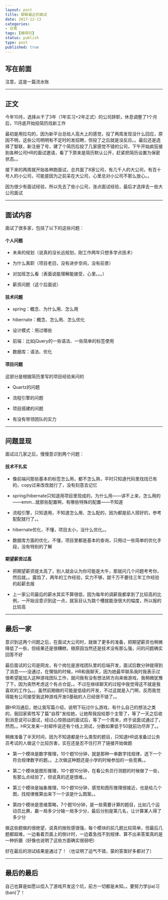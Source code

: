```yaml
---
layout: post
title: 聊聊最近的面试
date: 2017-12-13
categories:
- 日常
tags: [瞎唠叨]
status: publish
type: post
published: true
---
```


## 写在前面

注意，这是一篇流水账

---

## 正文

今年10月，选择从干了3年（1年实习+2年正式）的公司辞职，休息调整了1个月后，11月底开始投简历找新工作

最初是用拉勾的，因为新平台总给人高大上的感觉，投了两周发现没什么回应，原因不明，这些公司明明有不定时的发招聘，但投了之后就是没反应。。最后还是选择了智联，新注册了号，建了个简历后投了几家感觉不错的公司，下午开始疯狂接到各种公司HR的面试邀请，看了下原来是简历默认公开，赶紧把简历设置为保密状态。。

接下来的两周就开始各种跑面试，总共面了8家公司，有几千人的大公司，有百十号人的小公司，可能是因为之前呆在大公司，心里总对小公司不那么放心。。

因为很少有面试经验，所以先去了些小公司，涨点面试经验，最后才选择去一些大公司面试

---

## 面试内容

面试了很多家，包括了以下的这些问题：

#### 个人问题

* 未来的规划（说真的没长远规划，刚工作两年只想多学点技术）

* 为什么离职（项目老旧，没有进步空间，没有前景）

* 对加班怎么看（表面说能理解能接受，心里。。。）

* 薪资问题（这个后面说）

#### 技术问题

* spring：概念、为什么用、怎么用

* hibernate：概念、怎么用、怎么优化

* 设计模式：用过哪些

* 前端：比如jQuery的一些语法、一些简单的标签使用

* 数据库：语法、优化

#### 项目问题

这部分是根据简历里写的项目经验来问的

* Quartz的问题

* 流程引擎的问题

* 项目搭建的问题

* 有没有带领团队的实力

---

## 问题显现

面试过几家之后，慢慢意识到两个问题：

#### 技术不扎实

* 像前端问那些基本的标签怎么用，都不怎么熟，平时只知道代码里找找已有的，copy过来改改就行了，没有刻意去记忆

* spring/hibernate只知道用项目里现成的，为什么用——讲不上来，怎么用的——emm...就那些配置啊，有哪些特殊的配置——不知道

* 流程引擎，只知道用，不知道怎么用、怎么配的，因为都是前人搭好的，参考配配就行了。。

* hibernate优化，不懂，项目太小，没什么优化。。

* 数据库方面的优化，不懂，项目里都是基本的查询，只用过一些简单的优化手段，没有特别的了解

#### 期望薪资过高

* 把期望薪资提太高了，别人就会认为你可能是大牛，那就问几个问题考考你，然后就。。露馅了，两年的工作经验，实力不够，就千万不要往三年工作经验的起薪去报

* 上一家公司最后的薪水其实不算很低，因为每年的调薪我都拿到了比较高的比例，一开始没意识到这一点，就盲目认为跳个槽就能涨很大的幅度，所以报的比较高

---

## 最后一家

意识到这两个问题之后，在面试大公司时，就做了更多的准备，把期望薪资也稍微降低了一些，但结果还是很糟糕，根原因当然还是技术没有那么强，问的问题确实回答不好

最后面试的公司是网龙，有个岗位是游戏团队里的后端开发，面试后数分钟就得到了消息——没通过，在懊恼的时候，HR和我聊天，因为她最早联系我时我表示过很希望能加入这种游戏团队工作，就问我有没有想法转方向来做游戏，我稍微犹豫了下，因为突然考虑这个有点仓促。。不过在继续聊天的过程中我觉得这不就是我喜欢的工作么。。虽然前期做的可能是低级的开发，不过这就是入门啊，反而我觉得能有公司接受我这种游戏开发0基础的人已经很不错了。。

跟HR沟通后，她让我写篇介绍，说明下玩过什么游戏，有什么自己的想法之类的，我回家索性写了篇"自荐"发给她，让她帮我投给那个主管了，等了一天之后收到消息说可以面试，经过心惊胆战的面试后，等了一个周末，终于说面试通过了，然而。。HR又发来一封邮件说还有个线上测试，分数如果低于50就前功尽弃了。。

稍微准备了半天时间，因为不知道都是什么类型的题目，只知道HR说准备过公务员考试的人做这个比较厉害，实在还是忍不住打开了链接开始做题

* 第一个模块是数字推理，10个题10分钟，就是那种一串数字找规律，选下一个符合规律数字的题。。上次做这种题还是小学的时候参加的一些竞赛。。

* 第二个模块是图形推理，10个题10分钟，在看公务员行测题的时候做了一些，有那么点经验了，但说真的还是很难。。

* 第三个模块是抽象推理，10个题10分钟，感觉和图形推理很接近，也是给几个图，找规律推算出来下一个该是什么图案。。

* 第四个模块是思维策略，7个题10分钟，是一些需要计算的题目，比如几个运动员比赛，赢一局多少分输一局多少分，最后分别是第几名，让计算某人得了多少分

做这些题做的很绝望，说真的挫败感很强，每个模块的前几题比较简单，但最后几题都超难，一边看着页面上的倒计时，一边着急找不到规律、算不出来答案真的是一种折磨（好像也说明了这些方面确实很弱吧）

好在最后的测试结果是通过了！（也证明了运气不错，蒙的答案好多都对了）

---

## 最后的最后

自己也算是如愿以偿入了游戏开发这个坑，前方一切都是未知。。要努力学(jia)习(ban)了！
